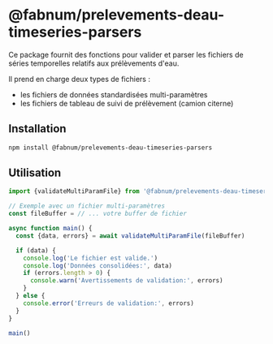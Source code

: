 # @fabnum/prelevements-deau-timeseries-parsers

Ce package fournit des fonctions pour valider et parser les fichiers de séries temporelles relatifs aux prélèvements d'eau.

Il prend en charge deux types de fichiers :
* les fichiers de données standardisées multi-paramètres
* les fichiers de tableau de suivi de prélèvement (camion citerne)

## Installation

```bash
npm install @fabnum/prelevements-deau-timeseries-parsers
```

## Utilisation

```javascript
import {validateMultiParamFile} from '@fabnum/prelevements-deau-timeseries-parsers'

// Exemple avec un fichier multi-paramètres
const fileBuffer = // ... votre buffer de fichier

async function main() {
  const {data, errors} = await validateMultiParamFile(fileBuffer)

  if (data) {
    console.log('Le fichier est valide.')
    console.log('Données consolidées:', data)
    if (errors.length > 0) {
      console.warn('Avertissements de validation:', errors)
    }
  } else {
    console.error('Erreurs de validation:', errors)
  }
}

main()
```